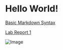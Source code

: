 #  Hello World!

[Basic Markdown Syntax](https://yyygrace.github.io/cse15l-lab-reports/cheatsheet.html)

[Lab Report 1](https://yyygrace.github.io/cse15l-lab-reports/lab-report-1-week-2.html)

![Image](https://media.discordapp.net/attachments/635292391330283529/958575759805517884/FB_IMG_1647811034577.jpg)
